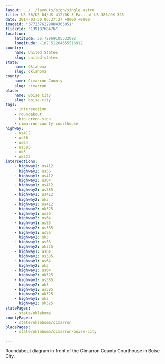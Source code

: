 ```yaml
---
layout: ../../layouts/sign/single.astro
title: US-56/US-64/US-412/OK-3 East at US-385/OK-325
date: 2014-03-30 06:37:27 +0000 +0000
imageid: "3772376229884365051"
flickrid: "13918768476"
location:
    latitude: 36.72969105532092
    longitude: -102.51264355516912
country:
    name: United States
    slug: united-states
state:
    name: Oklahoma
    slug: oklahoma
county:
    name: Cimarron County
    slug: cimarron
place:
    name: Boise City
    slug: boise-city
tags:
    - intersection
    - roundabout
    - big-green-sign
    - cimarron-county-courthouse
highway:
    - us412
    - us56
    - us64
    - us385
    - ok3
    - ok325
intersections:
    - highway1: us412
      highway2: us56
    - highway1: us412
      highway2: us64
    - highway1: us412
      highway2: us385
    - highway1: us412
      highway2: ok3
    - highway1: us412
      highway2: ok325
    - highway1: us56
      highway2: us64
    - highway1: us56
      highway2: us385
    - highway1: us56
      highway2: ok3
    - highway1: us56
      highway2: ok325
    - highway1: us64
      highway2: us385
    - highway1: us64
      highway2: ok3
    - highway1: us64
      highway2: ok325
    - highway1: us385
      highway2: ok3
    - highway1: us385
      highway2: ok325
    - highway1: ok3
      highway2: ok325
statePages:
    - state/oklahoma
countyPages:
    - state/oklahoma/cimarron
placePages:
    - state/oklahoma/cimarron/boise-city

---
```

Roundabout diagram in front of the Cimarron County Courthouse in Boise City.